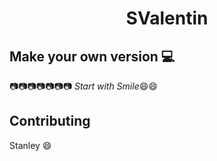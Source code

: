 <h1 align="center">
    SValentin
</h1>




## Make your own version :computer:

:camera::camera::camera::camera::camera::camera::camera:
*Start with Smile*:smile::smile:

## Contributing
Stanley
:smile:
